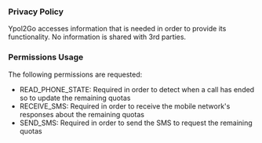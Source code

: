 ### Privacy Policy

Ypol2Go accesses information that is needed in order to provide its functionality. No information is shared with 3rd parties.

### Permissions Usage

The following permissions are requested:

* READ_PHONE_STATE: Required in order to detect when a call has ended so to update the remaining quotas
* RECEIVE_SMS: Required in order to receive the mobile network's responses about the remaining quotas
* SEND_SMS: Required in order to send the SMS to request the remaining quotas

